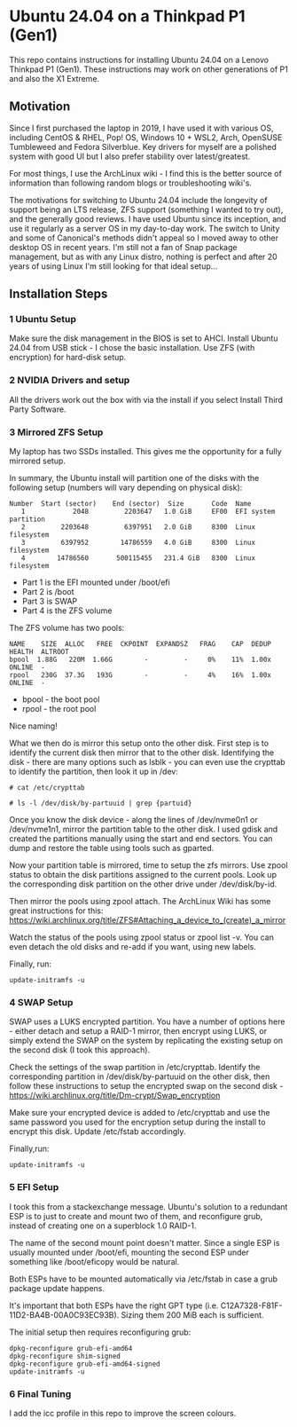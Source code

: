 # Ubuntu 24.04 on a Thinkpad P1 (Gen1)

This repo contains instructions for installing Ubuntu 24.04 on a Lenovo Thinkpad P1 (Gen1). These instructions may work on other generations of P1 and also the X1 Extreme. 

## Motivation

Since I first purchased the laptop in 2019, I have used it with various OS, including CentOS & RHEL, Pop! OS, Windows 10 + WSL2, Arch, OpenSUSE Tumbleweed and Fedora Silverblue. Key drivers for myself are a polished system with good UI but I also prefer stability over latest/greatest.

For most things, I use the ArchLinux wiki - I find this is the better source of information than following random blogs or troubleshooting wiki's.

The motivations for switching to Ubuntu 24.04 include the longevity of support being an LTS release, ZFS support (something I wanted to try out), and the generally good reviews. I have used Ubuntu since its inception, and use it regularly as a server OS in my day-to-day work. The switch to Unity and some of Canonical's methods didn't appeal so I moved away to other desktop OS in recent years. I'm still not a fan of Snap package management, but as with any Linux distro, nothing is perfect and after 20 years of using Linux I'm still looking for that ideal setup...

## Installation Steps

### 1 Ubuntu Setup
Make sure the disk management in the BIOS is set to AHCI. Install Ubuntu 24.04 from USB stick - I chose the basic installation. Use ZFS (with encryption) for hard-disk setup.

### 2 NVIDIA Drivers and setup

All the drivers work out the box with via the install if you select Install Third Party Software.

### 3 Mirrored ZFS Setup

My laptop has two SSDs installed. This gives me the opportunity for a fully mirrored setup.

In summary, the Ubuntu install will partition one of the disks with the following setup (numbers will vary depending on physical disk):

```
Number  Start (sector)    End (sector)  Size       Code  Name
   1            2048         2203647   1.0 GiB     EF00  EFI system partition
   2         2203648         6397951   2.0 GiB     8300  Linux filesystem
   3         6397952        14786559   4.0 GiB     8300  Linux filesystem
   4        14786560       500115455   231.4 GiB   8300  Linux filesystem
```

* Part 1 is the EFI mounted under /boot/efi
* Part 2 is /boot
* Part 3 is SWAP
* Part 4 is the ZFS volume

The ZFS volume has two pools:

```
NAME    SIZE  ALLOC   FREE  CKPOINT  EXPANDSZ   FRAG    CAP  DEDUP    HEALTH  ALTROOT
bpool  1.88G   220M  1.66G        -         -     0%    11%  1.00x    ONLINE  -
rpool   230G  37.3G   193G        -         -     4%    16%  1.00x    ONLINE  -
```

* bpool - the boot pool
* rpool - the root pool 

Nice naming!

What we then do is mirror this setup onto the other disk. First step is to identify the current disk then mirror that to the other disk. Identifying the disk - there are many options such as lsblk - you can even use the crypttab to identify the partition, then look it up in /dev:

```
# cat /etc/crypttab

# ls -l /dev/disk/by-partuuid | grep {partuid}
```

Once you know the disk device - along the lines of /dev/nvme0n1 or /dev/nvme1n1, mirror the partition table to the other disk. I used gdisk and created the partitions manually using the start and end sectors. You can dump and restore the table using tools such as gparted.

Now your partition table is mirrored, time to setup the zfs mirrors. Use zpool status to obtain the disk partitions assigned to the current pools. Look up the corresponding disk partition on the other drive under /dev/disk/by-id.

Then mirror the pools using zpool attach. The ArchLinux Wiki has some great instructions for this: https://wiki.archlinux.org/title/ZFS#Attaching_a_device_to_(create)_a_mirror

Watch the status of the pools using zpool status or zpool list -v. You can even detach the old disks and re-add if you want, using new labels. 

Finally, run:
```
update-initramfs -u
```


### 4 SWAP Setup

SWAP uses a LUKS encrypted partition. You have a number of options here - either detach and setup a RAID-1 mirror, then encrypt using LUKS, or simply extend the SWAP on the system by replicating the existing setup on the second disk (I took this approach). 

Check the settings of the swap partition in /etc/crypttab. Identify the corresponding partition in /dev/disk/by-partuuid on the other disk, then follow these instructions to setup the encrypted swap on the second disk - https://wiki.archlinux.org/title/Dm-crypt/Swap_encryption

Make sure your encrypted device is added to /etc/crypttab and use the same password you used for the encryption setup during the install to encrypt this disk. Update /etc/fstab accordingly. 

Finally,run:
```
update-initramfs -u
```

### 5 EFI Setup

I took this from a stackexchange message.  Ubuntu's solution to a redundant ESP is to just to create and mount two of them, and reconfigure grub, instead of creating one on a superblock 1.0 RAID-1.

The name of the second mount point doesn't matter. Since a single ESP is usually mounted under /boot/efi, mounting the second ESP under something like /boot/eficopy would be natural.

Both ESPs have to be mounted automatically via /etc/fstab in case a grub package update happens.

It's important that both ESPs have the right GPT type (i.e. C12A7328-F81F-11D2-BA4B-00A0C93EC93B). Sizing them 200 MiB each is sufficient.

The initial setup then requires reconfiguring grub:

```
dpkg-reconfigure grub-efi-amd64
dpkg-reconfigure shim-signed
dpkg-reconfigure grub-efi-amd64-signed
update-initramfs -u
```

### 6 Final Tuning

I add the icc profile in this repo to improve the screen colours. 


